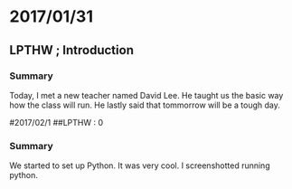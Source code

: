 # 2017/01/31
## LPTHW ; Introduction
### Summary
Today, I met a new teacher named David Lee. He taught us the basic way how the class will run. He lastly said that tommorrow will be a tough day.

#2017/02/1
##LPTHW : 0
### Summary
We started to set up Python. It was very cool. I screenshotted running python. 

